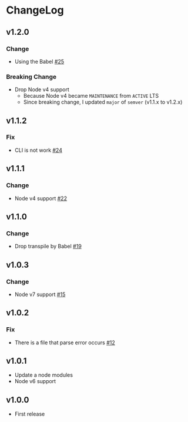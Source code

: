 # ChangeLog

## v1.2.0

### Change

* Using the Babel [#25](https://github.com/akabekobeko/npm-xlsx-extractor/issues/25)

### Breaking Change

* Drop Node v4 support
  * Because Node v4 became `MAINTENANCE` from `ACTIVE` LTS
  * Since breaking change, I updated `major` of `semver` (v1.1.x to v1.2.x)

## v1.1.2

### Fix

* CLI is not work [#24](https://github.com/akabekobeko/npm-xlsx-extractor/issues/24)

## v1.1.1

### Change

* Node v4 support [#22](https://github.com/akabekobeko/npm-xlsx-extractor/issues/22)

## v1.1.0

### Change

* Drop transpile by Babel [#19](https://github.com/akabekobeko/npm-xlsx-extractor/issues/19)

## v1.0.3

### Change

* Node v7 support [#15](https://github.com/akabekobeko/npm-xlsx-extractor/issues/15)

## v1.0.2

### Fix

* There is a file that parse error occurs [#12](https://github.com/akabekobeko/npm-xlsx-extractor/issues/12)

## v1.0.1

* Update a node modules
* Node v6 support

## v1.0.0

* First release
